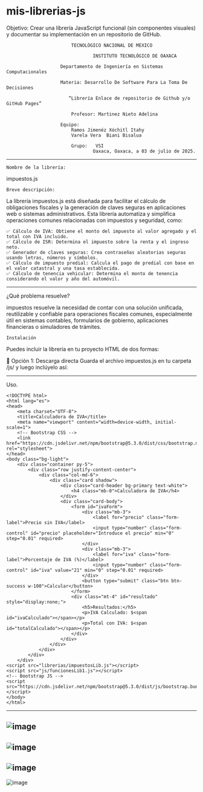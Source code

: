 # mis-librerias-js
Objetivo: Crear una librería JavaScript funcional (sin componentes visuales) y documentar su implementación en un repositorio de GitHub.
								
							TECNOLÓGICO NACIONAL DE MEXICO
	
                 					INSTITUTO TECNOLÓGICO DE OAXACA			

						Departamento de Ingeniería en Sistemas Computacionales

						Materia: Desarrollo De Software Para La Toma De Decisiones
       
						   “Librería Enlace de repositorio de Github y/o GitHub Pages”

							Profesor: Martinez Nieto Adelina
		
						Equipo: 
							Ramos Jimenéz Xóchitl Itahy
							Varela Vera  Biani Bisalua

							Grupo:   VSI
									Oaxaca, Oaxaca, a 03 de julio de 2025.



--------------------------------------------------------------------------------------------------------------------------------------------------------------------
	Nombre de la librería: 
 
 impuestos.js

	Breve descripción:
La librería impuestos.js está diseñada para facilitar el cálculo de obligaciones fiscales y la generación de claves seguras en aplicaciones web o sistemas administrativos. Esta librería automatiza y simplifica operaciones comunes relacionadas con impuestos y seguridad, como:

	✅ Cálculo de IVA: Obtiene el monto del impuesto al valor agregado y el total con IVA incluido.
	✅ Cálculo de ISR: Determina el impuesto sobre la renta y el ingreso neto.
	✅ Generador de claves seguras: Crea contraseñas aleatorias seguras usando letras, números y símbolos.
	✅ Cálculo de impuesto predial: Calcula el pago de predial con base en el valor catastral y una tasa establecida.
	✅ Cálculo de tenencia vehicular: Determina el monto de tenencia considerando el valor y año del automóvil.
--------------------------------------------------------------------------------------------------------------------------------------------------------------------

¿Qué problema resuelve?

impuestos resuelve la necesidad de contar con una solución unificada, reutilizable y confiable para operaciones fiscales comunes, especialmente útil en sistemas contables, formularios de gobierno, aplicaciones financieras o simuladores de trámites.

	Instalación
Puedes incluir la librería en tu proyecto HTML de dos formas:

🔹 Opción 1: Descarga directa
Guarda el archivo impuestos.js en tu carpeta /js/ y luego inclúyelo así:
<script src="libreria/impuestos.js"></script>

--------------------------------------------------------------------------------------------------------------------------------------------------------------------
Uso. 

	<!DOCTYPE html>
	<html lang="es">
	<head>
	    <meta charset="UTF-8">
	    <title>Calculadora de IVA</title>
	    <meta name="viewport" content="width=device-width, initial-scale=1">
	    <!-- Bootstrap CSS -->
	    <link href="https://cdn.jsdelivr.net/npm/bootstrap@5.3.0/dist/css/bootstrap.min.css" rel="stylesheet">
	</head>
	<body class="bg-light">
	    <div class="container py-5">
	        <div class="row justify-content-center">
	            <div class="col-md-6">
	                <div class="card shadow">
	                    <div class="card-header bg-primary text-white">
	                        <h4 class="mb-0">Calculadora de IVA</h4>
	                    </div>
	                    <div class="card-body">
	                        <form id="ivaForm">
	                            <div class="mb-3">
	                                <label for="precio" class="form-label">Precio sin IVA</label>
	                                <input type="number" class="form-control" id="precio" placeholder="Introduce el precio" min="0" step="0.01" required>
	                            </div>
	                            <div class="mb-3">
	                                <label for="iva" class="form-label">Porcentaje de IVA (%)</label>
	                                <input type="number" class="form-control" id="iva" value="21" min="0" step="0.01" required>
	                            </div>
	                            <button type="submit" class="btn btn-success w-100">Calcular</button>
	                        </form>
	                        <div class="mt-4" id="resultado" style="display:none;">
	                            <h5>Resultados:</h5>
	                            <p>IVA Calculado: $<span id="ivaCalculado"></span></p>
	                            <p>Total con IVA: $<span id="totalCalculado"></span></p>
	                        </div>
	                    </div>
	                </div>
	            </div>
	        </div>
	    </div>
	<script src="librerias/impuestosLib.js"></script>
	<script src="js/funcionesLib1.js"></script>
	<!-- Bootstrap JS -->
	<script src="https://cdn.jsdelivr.net/npm/bootstrap@5.3.0/dist/js/bootstrap.bundle.min.js"></script>
	</body>
	</html>

-------------------------------------------------------------------------------------------------------------------------------------------------------------------
![image](https://github.com/user-attachments/assets/03d6e7f8-1b8a-4710-977b-bcfc24f80887)
-------------------------------------------------------------------------------------------------------------------------------------------------------------------
![image](https://github.com/user-attachments/assets/adcb477e-08af-4557-9618-092789f838fa)
-------------------------------------------------------------------------------------------------------------------------------------------------------------------
![image](https://github.com/user-attachments/assets/cb4b2fae-5cc7-4a9c-807e-77e3b8ab3901)
-------------------------------------------------------------------------------------------------------------------------------------------------------------------
![image](https://github.com/user-attachments/assets/dc2d36be-9343-49f8-8e6f-634e72b74daf)



